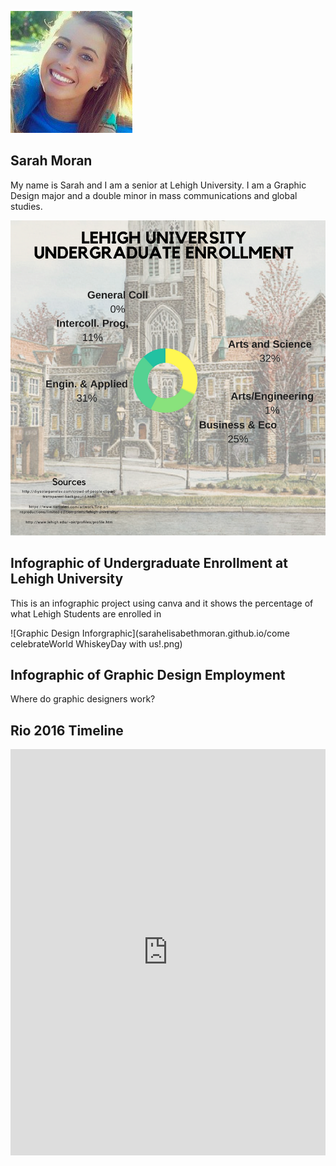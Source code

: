 ![Profile Image](https://github.com/sarahelisabethmoran/sarahelisabethmoran.github.io/blob/master/31413643.png?raw=true)



## Sarah Moran
My name is Sarah and I am a senior at Lehigh University. I am a Graphic Design major and a double minor in mass communications and global studies. 



![Undergraduate Enrollment at Lehigh University](https://github.com/sarahelisabethmoran/sarahelisabethmoran.github.io/blob/master/Undergraduate%20enrollment%20at%20lehigh%20university.png)
## Infographic of Undergraduate Enrollment at Lehigh University
This is an infographic project using canva and it shows the percentage of what Lehigh Students are enrolled in



![Graphic Design Inforgraphic](sarahelisabethmoran.github.io/come celebrateWorld WhiskeyDay with us!.png) 
## Infographic of Graphic Design Employment 
Where do graphic designers work?


## Rio 2016 Timeline
<iframe src='https://cdn.knightlab.com/libs/timeline3/latest/embed/index.html?source=1DpxHt4zlvok7_IBhvbg5pE_m_J1vmEfBkAVGC564s3Q&font=Default&lang=en&initial_zoom=2&height=650' width='100%' height='650' webkitallowfullscreen mozallowfullscreen allowfullscreen frameborder='0'></iframe>
